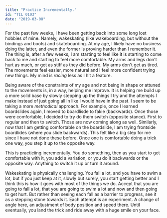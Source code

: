 ```yaml
---
title: "Practice Incrementally."
id: "TIL 0103"
date: "2019-03-08"
---
```


For the past few weeks, I have been getting back into some long lost hobbies of mine. Namely, wakeskating (like wakeboarding, but without the bindings and boots) and skateboarding. At my age, I likely have no business doing the latter, and even the former is proving harder than I remember it. The thing is, after a few weeks, I am starting to feel like it is starting to come back to me and starting to feel more comfortable. My arms and legs don't hurt as much, or get as stiff as they did before. My arms don't get as tired. The movements feel easier, more natural and I feel more confident trying new things. My mind is *racing* less as I hit a feature.  

Being aware of the constraints of my age and not being in shape or attuned to the movements is, in a way, helping me improve. It is helping me build up a more solid base by slowly stepping up the things I try and the attempts I make instead of just going all in like I would have in the past. I seem to be taking a more *methodical* approach. For example, once I learned boardslides again, I moved to boardlisde to fakie (backwards). Once those were comfortable, I decided to try do them switch (opposite stance). First to regular and then to switch. Those are now coming along as well. Similarly, now that I am getting comfortable on the boardslide, I am trying frontside boardlides (where you slide backwards). This felt like a big step for me since I have not done these before. Once one is comfortable doing a trick one way, you step it up to the opposite way. 

This is practiciing incrementally. You do something, then as you start to get comfortable with it, you add a variation, or you do it backwards or the opposite way. Anything to switch it up or turn it around. 

Wakeskating is physically challenging. You fall a lot, and you have to swim a lot, but if you just keep at it, slowly but surely, you start getting better and I think this is how it goes with most of the things we do. Accept that you are going to fall a lot, that you are going to swim a lot and now and then going to get hurt. But rather than seeing each fall as a barrier to progress, see it as a stepping stone towards it. Each attempt is an experiment. A change of angle here, an adjustment of body position and speed there. Until eventually, you land the trick and ride away with a huge smile on your face.

